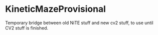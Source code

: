 # KineticMazeProvisional
Temporary bridge between old NiTE stuff and new cv2 stuff, to use until CV2 stuff is finished.
